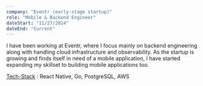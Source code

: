 ```yaml
---
company: "Eventr (early-stage startup)"
role: "Mobile & Backend Engineer"
dateStart: "11/27/2024"
dateEnd: "Current"
---
```


I have been working at Eventr, where I focus mainly on backend engineering along
with handling cloud infrastructure and observability. As the startup is growing
and finds itself in need of a mobile application, I have started expanding my 
skillset to building mobile applications too.

<u>Tech-Stack</u> : React Native, Go, PostgreSQL, AWS
